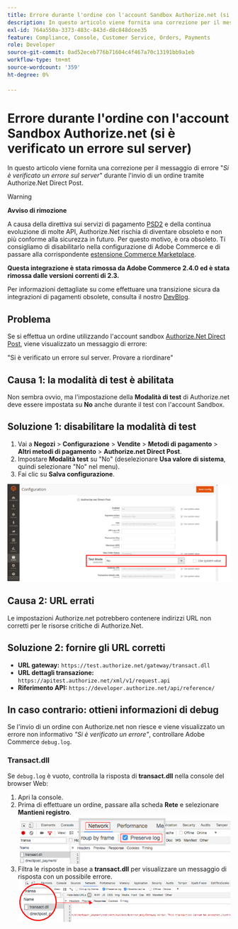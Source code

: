 ```yaml
---
title: Errore durante l'ordine con l'account Sandbox Authorize.net (si è verificato un errore sul server)
description: In questo articolo viene fornita una correzione per il messaggio di errore "*Si è verificato un errore sul server*" durante l'ordine tramite Authorize.Net Direct Post.
exl-id: 764a550a-3373-483c-843d-d8c848dcee35
feature: Compliance, Console, Customer Service, Orders, Payments
role: Developer
source-git-commit: 0ad52eceb776b71604c4f467a70c13191bb9a1eb
workflow-type: tm+mt
source-wordcount: '359'
ht-degree: 0%

---
```


# Errore durante l&#39;ordine con l&#39;account Sandbox Authorize.net (si è verificato un errore sul server)

In questo articolo viene fornita una correzione per il messaggio di errore &quot;*Si è verificato un errore sul server*&quot; durante l&#39;invio di un ordine tramite Authorize.Net Direct Post.

>[!WARNING]
>
>**Avviso di rimozione**
>
>A causa della direttiva sui servizi di pagamento [PSD2](https://docs.magento.com/user-guide/v2.3/stores/compliance-payment-services-directive.html) e della continua evoluzione di molte API, Authorize.Net rischia di diventare obsoleto e non più conforme alla sicurezza in futuro. Per questo motivo, è ora obsoleto. Ti consigliamo di disabilitarlo nella configurazione di Adobe Commerce e di passare alla corrispondente [estensione Commerce Marketplace](https://marketplace.magento.com/extensions.html).
>
>**Questa integrazione è stata rimossa da Adobe Commerce 2.4.0 ed è stata rimossa dalle versioni correnti di 2.3.**
>
>Per informazioni dettagliate su come effettuare una transizione sicura da integrazioni di pagamenti obsolete, consulta il nostro [DevBlog](https://community.magento.com/t5/Magento-DevBlog/Deprecation-of-Magento-core-payment-integrations/ba-p/426445).

## Problema

Se si effettua un ordine utilizzando l&#39;account sandbox [Authorize.Net Direct Post](https://docs.magento.com/user-guide/v2.3/payment/authorize-net-direct-post.html), viene visualizzato un messaggio di errore:

>>
&quot;Si è verificato un errore sul server. Provare a riordinare&quot;

## Causa 1: la modalità di test è abilitata

Non sembra ovvio, ma l&#39;impostazione della **Modalità di test** di Authorize.net deve essere impostata su **No** anche durante il test con l&#39;account Sandbox.

## Soluzione 1: disabilitare la modalità di test

1. Vai a **Negozi** > **Configurazione** > **Vendite** > **Metodi di pagamento** > **Altri metodi di pagamento** > **Authorize.net Direct Post**.
1. Impostare **Modalità test** su &quot;No&quot; (deselezionare **Usa valore di sistema**, quindi selezionare &quot;No&quot; nel menu).
1. Fai clic su **Salva configurazione**.

![authorize-net_test-mode_setting.png](/help/troubleshooting/miscellaneous/assets/authorize-net_test-mode_setting.png)

## Causa 2: URL errati

Le impostazioni Authorize.net potrebbero contenere indirizzi URL non corretti per le risorse critiche di Authorize.Net.

## Soluzione 2: fornire gli URL corretti

* **URL gateway:**   `https://test.authorize.net/gateway/transact.dll`
* **URL dettagli transazione:**   `https://apitest.authorize.net/xml/v1/request.api`
* **Riferimento API:**   `https://developer.authorize.net/api/reference/`

## In caso contrario: ottieni informazioni di debug

Se l&#39;invio di un ordine con Authorize.net non riesce e viene visualizzato un errore non informativo *&quot;Si è verificato un errore&quot;*, controllare Adobe Commerce `debug.log`.

### Transact.dll

Se `debug.log` è vuoto, controlla la risposta di **transact.dll** nella console del browser Web:

1. Apri la console.
1. Prima di effettuare un ordine, passare alla scheda **Rete** e selezionare **Mantieni registro**.    ![web-console_network_preserve-log.png](assets/web-console_network_preserve-log.png)
1. Filtra le risposte in base a **transact.dll** per visualizzare un messaggio di risposta con un possibile errore.    ![transact-dll_web-console_response.png](assets/transact-dll_web-console_response.png)
